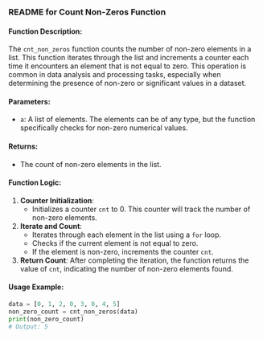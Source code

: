 ### README for Count Non-Zeros Function

#### Function Description:
The `cnt_non_zeros` function counts the number of non-zero elements in a list. This function iterates through the list and increments a counter each time it encounters an element that is not equal to zero. This operation is common in data analysis and processing tasks, especially when determining the presence of non-zero or significant values in a dataset.

#### Parameters:
- `a`: A list of elements. The elements can be of any type, but the function specifically checks for non-zero numerical values.

#### Returns:
- The count of non-zero elements in the list.

#### Function Logic:
1. **Counter Initialization**: 
   - Initializes a counter `cnt` to 0. This counter will track the number of non-zero elements.
2. **Iterate and Count**:
   - Iterates through each element in the list using a `for` loop.
   - Checks if the current element is not equal to zero.
   - If the element is non-zero, increments the counter `cnt`.
3. **Return Count**: After completing the iteration, the function returns the value of `cnt`, indicating the number of non-zero elements found.

#### Usage Example:
```python
data = [0, 1, 2, 0, 3, 0, 4, 5]
non_zero_count = cnt_non_zeros(data)
print(non_zero_count)
# Output: 5
```
